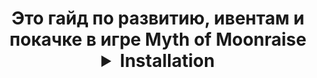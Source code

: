 <h1 align="center">Это гайд по развитию, ивентам и покачке в игре Myth of Moonraise
<details>
<summary> Installation </summary>
Installation </details>
